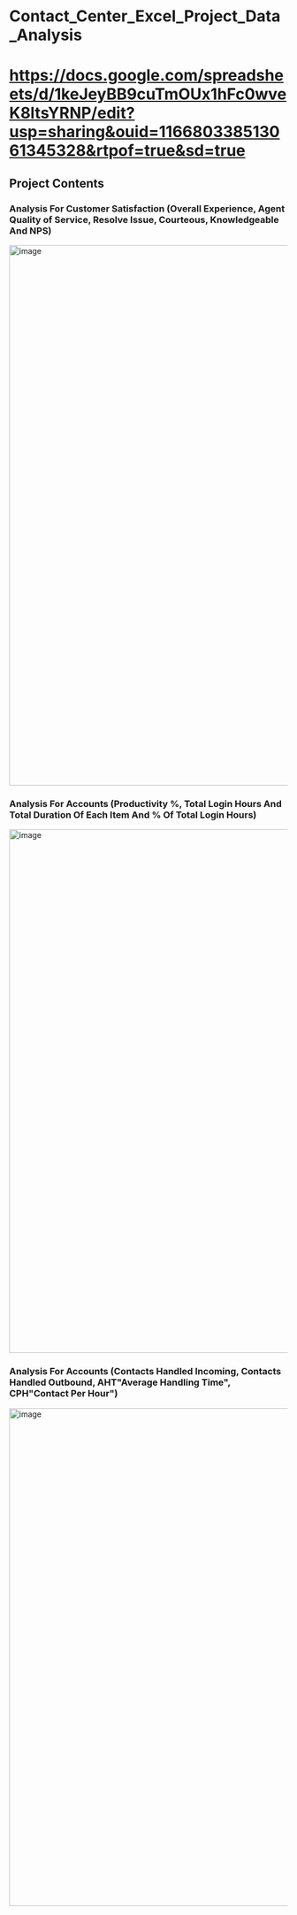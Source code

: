 # Contact_Center_Excel_Project_Data_Analysis
# https://docs.google.com/spreadsheets/d/1keJeyBB9cuTmOUx1hFc0wveK8ltsYRNP/edit?usp=sharing&ouid=116680338513061345328&rtpof=true&sd=true
## Project Contents
### Analysis For Customer Satisfaction (Overall Experience, Agent Quality of Service, Resolve Issue, Courteous, Knowledgeable And NPS)

<img width="977" alt="image" src="https://github.com/Mohamed6899/Contact_Center_Ecel_Project_Data_Analysis-/assets/126211110/1354f72a-77f7-42f3-bfde-1889694f7407">


### Analysis For Accounts (Productivity %, Total Login Hours And Total Duration Of Each Item And % Of Total Login Hours)

<img width="947" alt="image" src="https://github.com/Mohamed6899/Contact_Center_Ecel_Project_Data_Analysis-/assets/126211110/8b49e059-f37c-443e-90c0-6a93693fc69b">

### Analysis For Accounts (Contacts Handled Incoming, Contacts Handled Outbound, AHT"Average Handling Time", CPH"Contact Per Hour")

<img width="900" alt="image" src="https://github.com/Mohamed6899/Contact_Center_Ecel_Project_Data_Analysis-/assets/126211110/08bfbd49-fcb8-47e1-8cd5-3b1cbf4808a4">


